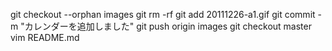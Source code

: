 git checkout --orphan images
git rm -rf
git add 20111226-a1.gif
git commit -m "カレンダーを追加しました"
git push origin images
git checkout master
vim README.md
